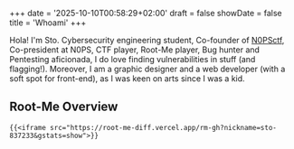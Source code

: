 +++
date = '2025-10-10T00:58:29+02:00'
draft = false
showDate = false
title = 'Whoami'
+++

Hola! I'm Sto. Cybersecurity engineering student, Co-founder of [N0PSctf](https://www.nops.re/), Co-president at N0PS, CTF player, Root-Me player, Bug hunter and Pentesting aficionada, I do love finding vulnerabilities in stuff (and flagging!).
Moreover, I am a graphic designer and a web developer (with a soft spot for front-end), as I was keen on arts since I was a kid.


## Root-Me Overview
    {{<iframe src="https://root-me-diff.vercel.app/rm-gh?nickname=sto-837233&gstats=show">}}